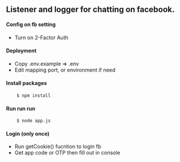## Listener and logger for chatting on facebook.

#### Config on fb setting
- Turn on 2-Factor Auth

#### Deployment
- Copy .env.example => .env
- Edit mapping port, or environment if need

#### Install packages
```
    $ npm install
```

#### Run run run
```
    $ node app.js
```

#### Login (only once)
- Run getCookie() fucntion to login fb
- Get app code or OTP then fill out in console